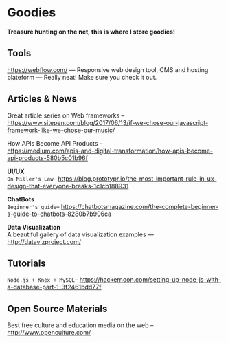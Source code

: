# Goodies
**Treasure hunting on the net, this is where I store goodies!**  
## Tools
https://webflow.com/ — Responsive web design tool, CMS and hosting plateform — Really neat! Make sure you check it out. 

## Articles & News
Great article series on Web frameworks –
https://www.sitepen.com/blog/2017/06/13/if-we-chose-our-javascript-framework-like-we-chose-our-music/

How APIs Become API Products –  
https://medium.com/apis-and-digital-transformation/how-apis-become-api-products-580b5c01b96f

**UI/UX**  
`On Miller's Law`–
https://blog.prototypr.io/the-most-important-rule-in-ux-design-that-everyone-breaks-1c1cb188931

**ChatBots**  
`Beginner's guide`–
https://chatbotsmagazine.com/the-complete-beginner-s-guide-to-chatbots-8280b7b906ca

**Data Visualization**  
A beautiful gallery of data visualization examples — http://datavizproject.com/

## Tutorials
``Node.js + Knex + MySQL``–
https://hackernoon.com/setting-up-node-js-with-a-database-part-1-3f2461bdd77f

## Open Source Materials  
Best free culture and education media on the web – http://www.openculture.com/
